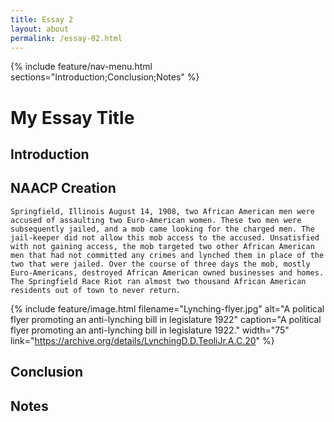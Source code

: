```yaml
---
title: Essay 2
layout: about
permalink: /essay-02.html
---
```


{% include feature/nav-menu.html sections="Introduction;Conclusion;Notes" %}

# My Essay Title

## Introduction

## NAACP Creation

	Springfield, Illinois August 14, 1908, two African American men were accused of assaulting two Euro-American women. These two men were subsequently jailed, and a mob came looking for the charged men. The jail-keeper did not allow this mob access to the accused. Unsatisfied with not gaining access, the mob targeted two other African American men that had not committed any crimes and lynched them in place of the two that were jailed. Over the course of three days the mob, mostly Euro-Americans, destroyed African American owned businesses and homes. The Springfield Race Riot ran almost two thousand African American residents out of town to never return. 

{% include feature/image.html filename="Lynching-flyer.jpg" alt="A political flyer promoting an anti-lynching bill in legislature 1922" caption="A political flyer promoting an anti-lynching bill in legislature 1922." width="75" link="https://archive.org/details/LynchingD.D.TeoliJr.A.C.20" %}

## Conclusion

## Notes
